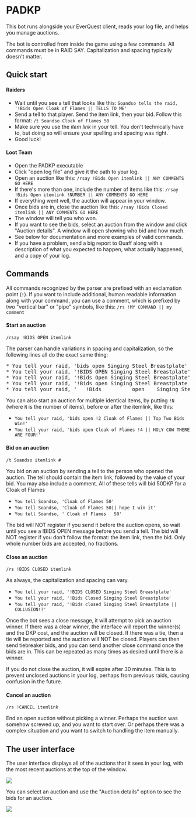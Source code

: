 # PADKP
This bot runs alongside your EverQuest client, reads your log file, and helps you manage auctions.

The bot is controlled from inside the game using a few commands. All commands must be in RAID SAY. Capitalization and spacing typically doesn't matter.

## Quick start

#### Raiders
* Wait until you see a tell that looks like this: `Soandso tells the raid, '!Bids Open Cloak of Flames || TELLS TO ME'`
* Send a tell to that player. Send the item link, then your bid. Follow this format: `/t Soandso Cloak of Flames 50`
* Make sure you use the *item link* in your tell. You don't technically have to, but doing so will ensure your spelling and spacing was right.
* Good luck!

#### Loot Team
* Open the PADKP executable
* Click "open log file" and give it the path to your log.
* Open an auction like this: `/rsay !Bids Open itemlink || ANY COMMENTS GO HERE`
* If there's more than one, include the number of items like this: `/rsay !Bids Open itemlink !NUMBER || ANY COMMENTS GO HERE`
* If everything went well, the auction will appear in your window.
* Once bids are in, close the auction like this: `/rsay !Bids Closed itemlink || ANY COMMENTS GO HERE`
* The window will tell you who won.
* If you want to see the bids, select an auction from the window and click "Auction details". A window will open showing who bid and how much.
* See below for documentation and more examples of valid commands.
* If you have a problem, send a big report to Quaff along with a description of what you expected to happen, what actually happened, and a copy of your log.

## Commands
All commands recognized by the parser are prefixed with an exclamation point (`!`). If you want to include additional, human readable information along with your command, you can use a comment, which is prefixed by two "vertical bar" or "pipe" symbols, like this: `/rs !MY COMMAND || my comment`

#### Start an auction
`/rsay !BIDS OPEN itemlink`

The parser can handle variations in spacing and capitalization, so the following lines all do the exact same thing:
<pre>
* You tell your raid, 'bids open Singing Steel Breastplate'
* You tell your raid, '!BIDS OPEN Singing Steel Breastplate'
* You tell your raid, '!Bids Open Singing Steel Breastplate'
* You tell your raid, '!Bids open Singing Steel Breastplate || TELLS TO ME'
* You tell your raid, '   !Bids          open    Singing Steel Breastplate         || HELP MY SPACEBAR IS STICKING'
</pre>

You can also start an auction for multiple identical items, by putting `!N` (where `N` is the number of items), before or after the itemlink, like this:
* `You tell your raid, 'bids open !2 Cloak of Flames || Top Two Bids Win!'`
* `You tell your raid, 'bids open Cloak of Flames !4 || HOLY COW THERE ARE FOUR!'`

#### Bid on an auction
`/t Soandso itemlink #`

You bid on an auction by sending a tell to the person who opened the auction. The tell should contain the item link, followed by the value of your bid. You may also include a comment. All of these tells will bid 50DKP for a Cloak of Flames

* `You tell Soandso, 'Cloak of Flames 50'`
* `You tell Soandso, 'Cloak of Flames 50|| hope I win it'`
* `You tell Soandso, ' Cloak of Flames   50'`

The bid will NOT register if you send it before the auction opens, so wait until you see a !BIDS OPEN message before you send a tell. The bid will NOT register if you don't follow the format: the item link, then the bid. Only whole number bids are accepted, no fractions.

#### Close an auction
`/rs !BIDS CLOSED itemlink`

As always, the capitalization and spacing can vary.
* `You tell your raid, '!BIDS CLOSED Singing Steel Breastplate'`
* `You tell your raid, '!Bids Closed Singing Steel Breastplate'`
* `You tell your raid, '!Bids closed Singing Steel Breastplate || COLLUSION!?'`

Once the bot sees a close message, it will attempt to pick an auction winner. If there was a clear winner, the interface will report the winner(s) and the DKP cost, and the auction will be closed. If there was a tie, then a tie will be reported and the auction will NOT be closed. Players can then send tiebreaker bids, and you can send another close command once the bids are in. This can be repeated as many times as desired until there is a winner.

If you do not close the auction, it will expire after 30 minutes. This is to prevent unclosed auctions in your log, perhaps from previous raids, causing confusion in the future.

#### Cancel an auction
`/rs !CANCEL itemlink`

End an open auction without picking a winner. Perhaps the auction was somehow screwed up, and you want to start over. Or perhaps there was a complex situation and you want to switch to handling the item manually.


## The user interface
The user interface displays all of the auctions that it sees in your log, with the most recent auctions at the top of the window.

![](https://i.imgur.com/Sh4Kkqq.png)

 You can select an auction and use the "Auction details" option to see the bids for an auction.
 
![](https://i.imgur.com/t7SRpsr.png)
